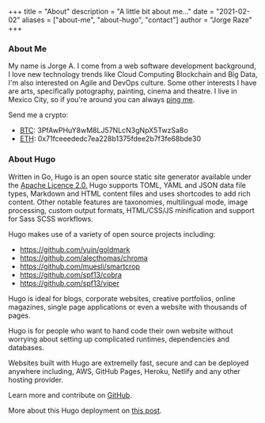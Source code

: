 +++
title = "About"
description = "A little bit about me..."
date = "2021-02-02"
aliases = ["about-me", "about-hugo", "contact"]
author = "Jorge Raze"
+++

### About Me

My name is Jorge A. I come from a web software development background, I love new technology trends like Cloud Computing Blockchain and Big Data, I'm also interested on Agile and DevOps culture. Some other interests I have are arts, specifically potography, painting, cinema and theatre. I live in Mexico City, so if you're around you can always [ping me](/contact).

Send me a crypto:

* [BTC](https://bitcoin.org/): 3PfAwPHuY8wM8LJ57NLcN3gNpX5TwzSa8o
* [ETH](https://ethereum.org): 0x71fceeededc7ea228b1375fdee2b7f3fe68bde30

### About Hugo

Written in Go, Hugo is an open source static site generator available under the [Apache Licence 2.0.](https://github.com/gohugoio/hugo/blob/master/LICENSE) Hugo supports TOML, YAML and JSON data file types, Markdown and HTML content files and uses shortcodes to add rich content. Other notable features are taxonomies, multilingual mode, image processing, custom output formats, HTML/CSS/JS minification and support for Sass SCSS workflows.

Hugo makes use of a variety of open source projects including:

* https://github.com/yuin/goldmark
* https://github.com/alecthomas/chroma
* https://github.com/muesli/smartcrop
* https://github.com/spf13/cobra
* https://github.com/spf13/viper

Hugo is ideal for blogs, corporate websites, creative portfolios, online magazines, single page applications or even a website with thousands of pages.

Hugo is for people who want to hand code their own website without worrying about setting up complicated runtimes, dependencies and databases.

Websites built with Hugo are extremelly fast, secure and can be deployed anywhere including, AWS, GitHub Pages, Heroku, Netlify and any other hosting provider.

Learn more and contribute on [GitHub](https://github.com/gohugoio).

More about this Hugo deployment on [this post](/post/hello/).